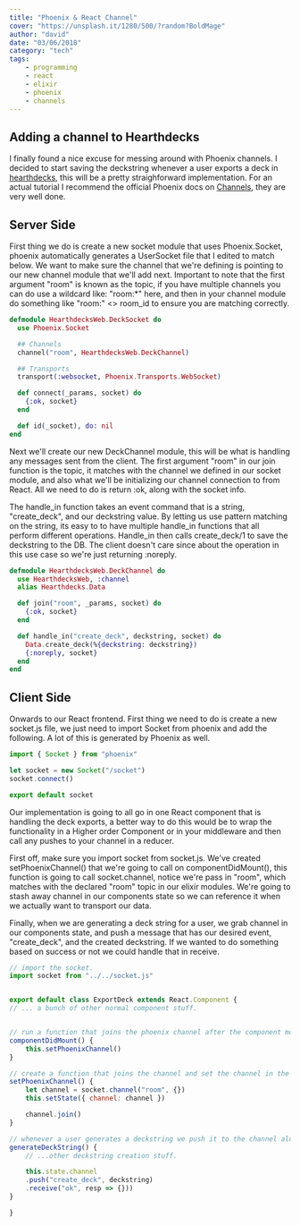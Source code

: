 ```yaml
---
title: "Phoenix & React Channel"
cover: "https://unsplash.it/1280/500/?random?BoldMage"
author: "david"
date: "03/06/2018"
category: "tech"
tags:
    - programming
    - react
    - elixir
    - phoenix
    - channels
---
```


## Adding a channel to Hearthdecks

I finally found a nice excuse for messing around with Phoenix channels. I decided to start saving the deckstring whenever a user exports a deck in [hearthdecks](https://netdeck.xyz), this will be a pretty straighforward implementation. For an actual tutorial I recommend the official Phoenix docs on [Channels](https://hexdocs.pm/phoenix/Phoenix.Channel.html), they are very well done.

## Server Side

First thing we do is create a new socket module that uses Phoenix.Socket, phoenix automatically generates a UserSocket file that I edited to match below. We want to make sure the channel that we're defining is pointing to our new channel module that we'll add next. Important to note that the first argument "room" is known as the topic, if you have multiple channels you can do use a wildcard like: "room:\*" here, and then in your channel module do something like "room:" <> room_id to ensure you are matching correctly.

```elixir
defmodule HearthdecksWeb.DeckSocket do
  use Phoenix.Socket

  ## Channels
  channel("room", HearthdecksWeb.DeckChannel)

  ## Transports
  transport(:websocket, Phoenix.Transports.WebSocket)

  def connect(_params, socket) do
    {:ok, socket}
  end

  def id(_socket), do: nil
end
```

Next we'll create our new DeckChannel module, this will be what is handling any messages sent from the client. The first argument "room" in our join function is the topic, it matches with the channel we defined in our socket module, and also what we'll be initializing our channel connection to from React. All we need to do is return :ok, along with the socket info.

The handle_in function takes an event command that is a string, "create_deck", and our deckstring value. By letting us use pattern matching on the string, its easy to to have multiple handle_in functions that all perform different operations. Handle_in then calls create_deck/1 to save the deckstring to the DB. The client doesn't care since about the operation in this use case so we're just returning :noreply.

```elixir
defmodule HearthdecksWeb.DeckChannel do
  use HearthdecksWeb, :channel
  alias Hearthdecks.Data

  def join("room", _params, socket) do
    {:ok, socket}
  end

  def handle_in("create_deck", deckstring, socket) do
    Data.create_deck(%{deckstring: deckstring})
    {:noreply, socket}
  end
end
```

## Client Side

Onwards to our React frontend. First thing we need to do is create a new socket.js file, we just need to import Socket from phoenix and add the following. A lot of this is generated by Phoenix as well.

```js
import { Socket } from "phoenix"

let socket = new Socket("/socket")
socket.connect()

export default socket
```

Our implementation is going to all go in one React component that is handling the deck exports, a better way to do this would be to wrap the functionality in a Higher order Component or in your middleware and then call any pushes to your channel in a reducer.

First off, make sure you import socket from socket.js. We've created setPhoenixChannel() that we're going to call on componentDidMount(), this function is going to call socket.channel, notice we're pass in "room", which matches with the declared "room" topic in our elixir modules. We're going to stash away channel in our components state so we can reference it when we actually want to transport our data.

Finally, when we are generating a deck string for a user, we grab channel in our components state, and push a message that has our desired event, "create_deck", and the created deckstring. If we wanted to do something based on success or not we could handle that in receive.

```js
// import the socket.
import socket from "../../socket.js"


export default class ExportDeck extends React.Component {
// ... a bunch of other normal component stuff.


// run a function that joins the phoenix channel after the component mounts.
componentDidMount() {
    this.setPhoenixChannel()
}

// create a function that joins the channel and set the channel in the components state.
setPhoenixChannel() {
    let channel = socket.channel("room", {})
    this.setState({ channel: channel })

    channel.join()
}

// whenever a user generates a deckstring we push it to the channel along with the "create_deck" message.
generateDeckString() {
    // ...other deckstring creation stuff.

    this.state.channel
    .push("create_deck", deckstring)
    .receive("ok", resp => {}))
}

}
```
